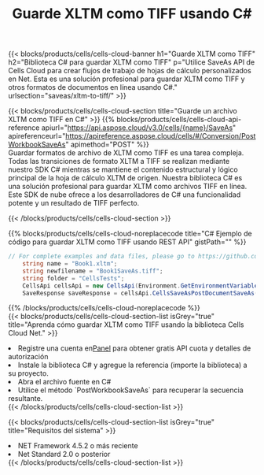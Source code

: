 ﻿---
title:  Guarde XLTM como TIFF usando C#
description:  Utilizando Aspose.Cells Cloud SDK para C# para guardar el archivo en formato XLTM como archivo en formato TIFF.
kwords: Excel, Save XLTM as TIFF, REST, C#
howto: How to save XLTM as TIFF using Aspose.Cells Cloud C# library.
---
{{< blocks/products/cells/cells-cloud-banner h1="Guarde XLTM como TIFF" h2="Biblioteca C# para guardar XLTM como TIFF" p="Utilice SaveAs API de Cells Cloud para crear flujos de trabajo de hojas de cálculo personalizados en Net. Esta es una solución profesional para guardar XLTM como TIFF y otros formatos de documentos en línea usando C#." urlsection="saveas/xltm-to-tiff/" >}}

{{< blocks/products/cells/cells-cloud-section title="Guarde un archivo XLTM como TIFF en C#" >}}
{{% blocks/products/cells/cells-cloud-api-reference apiurl="https://api.aspose.cloud/v3.0/cells/{name}/SaveAs" apireferenceurl="https://apireference.aspose.cloud/cells/#/Conversion/PostWorkbookSaveAs" apimethod="POST" %}}
<br/>
Guardar formatos de archivo de XLTM como TIFF es una tarea compleja. Todas las transiciones de formato XLTM a TIFF se realizan mediante nuestro SDK C# mientras se mantiene el contenido estructural y lógico principal de la hoja de cálculo XLTM de origen. Nuestra biblioteca C# es una solución profesional para guardar XLTM como archivos TIFF en línea. Este SDK de nube ofrece a los desarrolladores de C# una funcionalidad potente y un resultado de TIFF perfecto.

{{< /blocks/products/cells/cells-cloud-section >}}

{{% blocks/products/cells/cells-cloud-noreplacecode title="C# Ejemplo de código para guardar XLTM como TIFF usando REST API" gistPath="" %}}
  
```cs
// For complete examples and data files, please go to https://github.com/aspose-cells-cloud/aspose-cells-cloud-dotnet/
    string name = "Book1.xltm";
    string newfilename = "Book1SaveAs.tiff";
    string folder = "CellsTests";
    CellsApi cellsApi = new CellsApi(Environment.GetEnvironmentVariable("ProductClientId"), Environment.GetEnvironmentVariable("ProductClientSecret"));
    SaveResponse saveResponse = cellsApi.CellsSaveAsPostDocumentSaveAs(name, null, newfilename, null,null,folder);
```
  
{{% /blocks/products/cells/cells-cloud-noreplacecode %}}
<br/>
{{< blocks/products/cells/cells-cloud-section-list isGrey="true" title="Aprenda cómo guardar XLTM como TIFF usando la biblioteca Cells Cloud Net." >}}
<li> Registre una cuenta en<a href="https://dashboard.aspose.cloud/">Panel</a> para obtener gratis API cuota y detalles de autorización</li>
<li>Instale la biblioteca C# y agregue la referencia (importe la biblioteca) a su proyecto.</li>
<li>Abra el archivo fuente en C#</li>
<li>Utilice el método `PostWorkbookSaveAs` para recuperar la secuencia resultante.</li>
{{< /blocks/products/cells/cells-cloud-section-list >}}

{{< blocks/products/cells/cells-cloud-section-list isGrey="true" title="Requisitos del sistema" >}}
<li>NET Framework 4.5.2 o más reciente</li>
<li>Net Standard 2.0 o posterior</li>
{{< /blocks/products/cells/cells-cloud-section-list >}}
